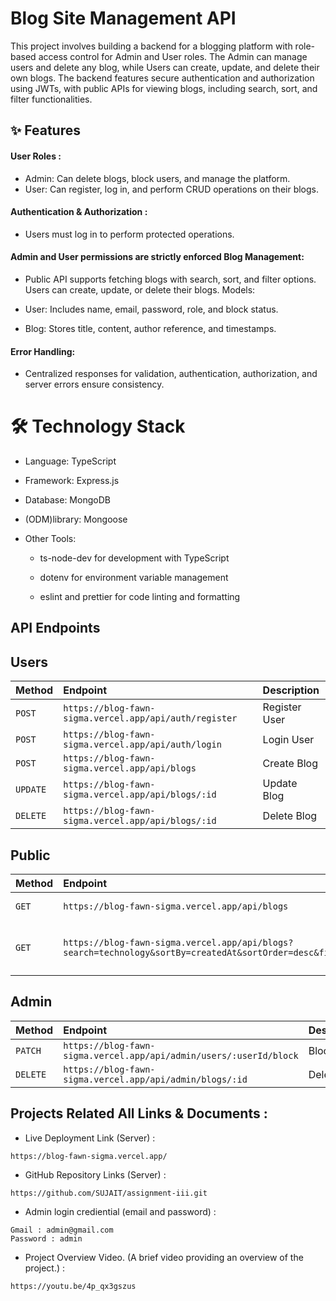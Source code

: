 
#  Blog Site Management API

This project involves building a backend for a blogging platform with role-based access control for Admin and User roles. The Admin can manage users and delete any blog, while Users can create, update, and delete their own blogs. The backend features secure authentication and authorization using JWTs, with public APIs for viewing blogs, including search, sort, and filter functionalities.


## ✨ Features
#### User Roles :

* Admin: Can delete blogs, block users, and manage the platform.
* User: Can register, log in, and perform CRUD operations on their blogs.
#### Authentication & Authorization :

* Users must log in to perform protected operations.
#### Admin and User permissions are strictly enforced Blog Management:

* Public API supports fetching blogs with search, sort, and filter options.
Users can create, update, or delete their blogs.
Models:

* User: Includes name, email, password, role, and block status.
* Blog: Stores title, content, author reference, and timestamps.
#### Error Handling:

* Centralized responses for validation, authentication, authorization, and server errors ensure consistency.


# 🛠️ Technology Stack
* Language: TypeScript
* Framework: Express.js
* Database: MongoDB
* (ODM)library: Mongoose

* Other Tools: 
     * ts-node-dev for development with TypeScript
     * dotenv for environment variable management

     * eslint and prettier for code linting and formatting
## API Endpoints

## Users

| Method | Endpoint     | **Description** |
| :-------- | :------- | :------------------------- |
| `POST` | ```https://blog-fawn-sigma.vercel.app/api/auth/register``` | Register User |
| `POST` | `https://blog-fawn-sigma.vercel.app/api/auth/login` | Login User |
| `POST` | `https://blog-fawn-sigma.vercel.app/api/blogs` | Create Blog |
| `UPDATE` | `https://blog-fawn-sigma.vercel.app/api/blogs/:id` | Update Blog |
| `DELETE` | `https://blog-fawn-sigma.vercel.app/api/blogs/:id` | Delete Blog |

## Public

| Method | Endpoint     | **Description** |
| :-------- | :------- | :------------------------- |
| `GET` | `https://blog-fawn-sigma.vercel.app/api/blogs` | Get All Blogs |
| `GET` | `https://blog-fawn-sigma.vercel.app/api/blogs?search=technology&sortBy=createdAt&sortOrder=desc&filter=67950d81f31d9350c1837e2e` | Search SortBy SortOrder Filter |


## Admin 

| Method | Endpoint     | **Description** |
| :-------- | :------- | :------------------------- |
| `PATCH` | `https://blog-fawn-sigma.vercel.app/api/admin/users/:userId/block` | Block User |
| `DELETE` | `https://blog-fawn-sigma.vercel.app/api/admin/blogs/:id` | Delete Blog |


## Projects Related All Links & Documents :


* Live Deployment Link (Server) :
```
https://blog-fawn-sigma.vercel.app/

```
* GitHub Repository Links (Server)  :
```
https://github.com/SUJAIT/assignment-iii.git

```
* Admin login crediential (email and password) :

```http
Gmail : admin@gmail.com
Password : admin

```
* Project Overview Video. (A brief video providing an overview of the project.) :
```http
https://youtu.be/4p_qx3gszus
```

